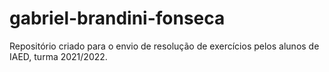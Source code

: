 # gabriel-brandini-fonseca
Repositório criado para o envio de resolução de exercícios pelos alunos de IAED, turma 2021/2022.
